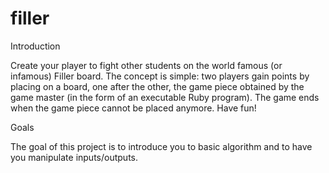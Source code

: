# filler

Introduction

Create your player to fight other students on the world famous (or infamous) Filler board.
The concept is simple: two players gain points by placing on a board, one after the other,
the game piece obtained by the game master (in the form of an executable Ruby program).
The game ends when the game piece cannot be placed anymore. Have fun!

Goals

The goal of this project is to introduce you to basic algorithm and to have you manipulate
inputs/outputs.
